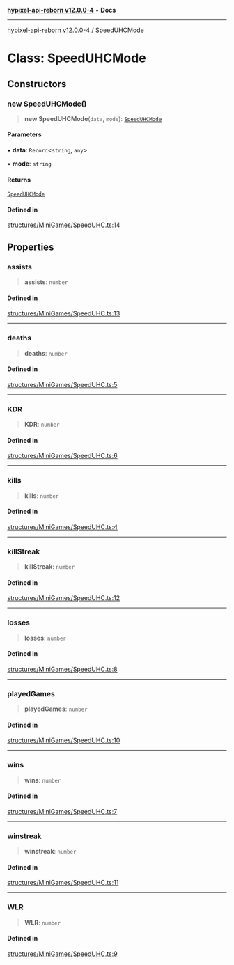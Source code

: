 [**hypixel-api-reborn v12.0.0-4**](../README.md) • **Docs**

***

[hypixel-api-reborn v12.0.0-4](../globals.md) / SpeedUHCMode

# Class: SpeedUHCMode

## Constructors

### new SpeedUHCMode()

> **new SpeedUHCMode**(`data`, `mode`): [`SpeedUHCMode`](SpeedUHCMode.md)

#### Parameters

• **data**: `Record`\<`string`, `any`\>

• **mode**: `string`

#### Returns

[`SpeedUHCMode`](SpeedUHCMode.md)

#### Defined in

[structures/MiniGames/SpeedUHC.ts:14](https://github.com/Kathund/REBORN-docs-TEST/blob/1c14a4fa83649d1c26475bdd62d394bf5095b016/src/structures/MiniGames/SpeedUHC.ts#L14)

## Properties

### assists

> **assists**: `number`

#### Defined in

[structures/MiniGames/SpeedUHC.ts:13](https://github.com/Kathund/REBORN-docs-TEST/blob/1c14a4fa83649d1c26475bdd62d394bf5095b016/src/structures/MiniGames/SpeedUHC.ts#L13)

***

### deaths

> **deaths**: `number`

#### Defined in

[structures/MiniGames/SpeedUHC.ts:5](https://github.com/Kathund/REBORN-docs-TEST/blob/1c14a4fa83649d1c26475bdd62d394bf5095b016/src/structures/MiniGames/SpeedUHC.ts#L5)

***

### KDR

> **KDR**: `number`

#### Defined in

[structures/MiniGames/SpeedUHC.ts:6](https://github.com/Kathund/REBORN-docs-TEST/blob/1c14a4fa83649d1c26475bdd62d394bf5095b016/src/structures/MiniGames/SpeedUHC.ts#L6)

***

### kills

> **kills**: `number`

#### Defined in

[structures/MiniGames/SpeedUHC.ts:4](https://github.com/Kathund/REBORN-docs-TEST/blob/1c14a4fa83649d1c26475bdd62d394bf5095b016/src/structures/MiniGames/SpeedUHC.ts#L4)

***

### killStreak

> **killStreak**: `number`

#### Defined in

[structures/MiniGames/SpeedUHC.ts:12](https://github.com/Kathund/REBORN-docs-TEST/blob/1c14a4fa83649d1c26475bdd62d394bf5095b016/src/structures/MiniGames/SpeedUHC.ts#L12)

***

### losses

> **losses**: `number`

#### Defined in

[structures/MiniGames/SpeedUHC.ts:8](https://github.com/Kathund/REBORN-docs-TEST/blob/1c14a4fa83649d1c26475bdd62d394bf5095b016/src/structures/MiniGames/SpeedUHC.ts#L8)

***

### playedGames

> **playedGames**: `number`

#### Defined in

[structures/MiniGames/SpeedUHC.ts:10](https://github.com/Kathund/REBORN-docs-TEST/blob/1c14a4fa83649d1c26475bdd62d394bf5095b016/src/structures/MiniGames/SpeedUHC.ts#L10)

***

### wins

> **wins**: `number`

#### Defined in

[structures/MiniGames/SpeedUHC.ts:7](https://github.com/Kathund/REBORN-docs-TEST/blob/1c14a4fa83649d1c26475bdd62d394bf5095b016/src/structures/MiniGames/SpeedUHC.ts#L7)

***

### winstreak

> **winstreak**: `number`

#### Defined in

[structures/MiniGames/SpeedUHC.ts:11](https://github.com/Kathund/REBORN-docs-TEST/blob/1c14a4fa83649d1c26475bdd62d394bf5095b016/src/structures/MiniGames/SpeedUHC.ts#L11)

***

### WLR

> **WLR**: `number`

#### Defined in

[structures/MiniGames/SpeedUHC.ts:9](https://github.com/Kathund/REBORN-docs-TEST/blob/1c14a4fa83649d1c26475bdd62d394bf5095b016/src/structures/MiniGames/SpeedUHC.ts#L9)
